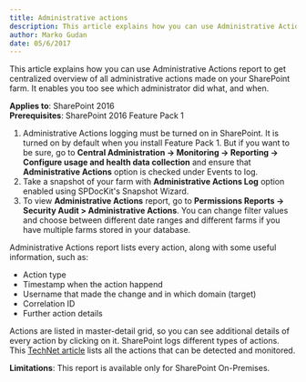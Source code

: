 ```yaml
---
title: Administrative actions
description: This article explains how you can use Administrative Actions report to get centralized overview of all administrative actions made on your SharePoint farm.
author: Marko Gudan
date: 05/6/2017
---
```


This article explains how you can use Administrative Actions report to get centralized overview of all administrative actions made on your SharePoint farm. It enables you too see which administrator did what, and when. 

__Applies to__: SharePoint 2016  
__Prerequisites__: SharePoint 2016 Feature Pack 1  
1. Administrative Actions logging must be turned on in SharePoint. It is turned on by default when you install Feature Pack 1. But if you want to be sure, go to __Central Administration -> Monitoring -> Reporting -> Configure usage and health data collection__ and ensure that __Administrative Actions__ option is checked under Events to log. 
1. Take a snapshot of your farm with __Administrative Actions Log__ option enabled using SPDocKit's Snapshot Wizard.  
1. To view __Administrative Actions__ report, go to __Permissions Reports -> Security Audit > Administrative Actions__. You can change filter values and choose between different date ranges and different farms if you have multiple farms stored in your database.

Administrative Actions report lists every action, along with some useful information, such as:  
* Action type 
* Timestamp when the action happend 
* Username that made the change and in which domain (target) 
* Correlation ID 
* Further action details 

Actions are listed in master-detail grid, so you can see additional details of every action by clicking on it. SharePoint logs different types of actions. This [TechNet article](https://technet.microsoft.com/en-us/library/mt790698(v=office.16).aspx#Anchor_6) lists all the actions that can be detected and monitored. 

__Limitations__: This report is available only for SharePoint On-Premises.